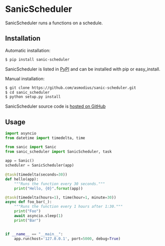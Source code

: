 # SanicScheduler

SanicScheduler runs a functions on a schedule.

## Installation

Automatic installation:
```bash
$ pip install sanic-scheduler
```

SanicScheduler is listed in [PyPI](https://pypi.python.org/pypi/sanic-scheduler) and can be installed with pip or easy_install.

Manual installation:
```bash
$ git clone https://github.com/asmodius/sanic-scheduler.git
$ cd sanic_scheduler
$ python setup.py install
```

SanicScheduler source code is [hosted on GitHub](https://github.com/asmodius/sanic-scheduler)

## Usage

```python
import asyncio
from datetime import timedelta, time

from sanic import Sanic
from sanic_scheduler import SanicScheduler, task
 
app = Sanic()
scheduler = SanicScheduler(app)
 
@task(timedelta(seconds=30))
def hello(app):
    """Runs the function every 30 seconds."""
    print("Hello, {0}".format(app))

@task(timedelta(hours=1), time(hour=1, minute=30))
async def foo_bar(_):
    """Runs the function every 1 hours after 1:30."""
    print("Foo")
    await asyncio.sleep(1)
    print("Bar")

 
if __name__ == "__main__":
    app.run(host='127.0.0.1', port=5000, debug=True)
```
